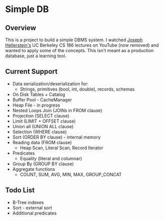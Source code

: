 # Simple DB

## Overview

This is a project to build a simple DBMS system.  I watched [Joseph Hellerstein's](http://db.cs.berkeley.edu/jmh/) 
UC Berkeley CS 186 lectures on YouTube (now removed) and wanted to apply some of the concepts.  This isn't meant as a 
production database, just a learning tool.

## Current Support

* Data serialization/deserialization for:
  * Strings, primitives (bool, int, double), records, schemas
* On Disk Tables + Catalog
* Buffer Pool - CacheManager
* Heap File - in progress
* Nested Loops Join (JOINs in FROM clause)
* Projection (SELECT clause)
* Limit (LIMIT + OFFSET clause)
* Union all (UNION ALL clause)
* Selection (WHERE clause)
* Sort (ORDER BY clause) - internal memory
* Reading data (FROM clause)
  * Heap Scan, Literal Scan, Record Iterator
* Predicates
  * Equality (literal and columnar)
* Group By (GROUP BY clause)
* Aggregate functions
  * COUNT, SUM, AVG, MIN, MAX, GROUP_CONCAT

## Todo List

* B-Tree indexes
* Sort - external sort
* Additional predicates

